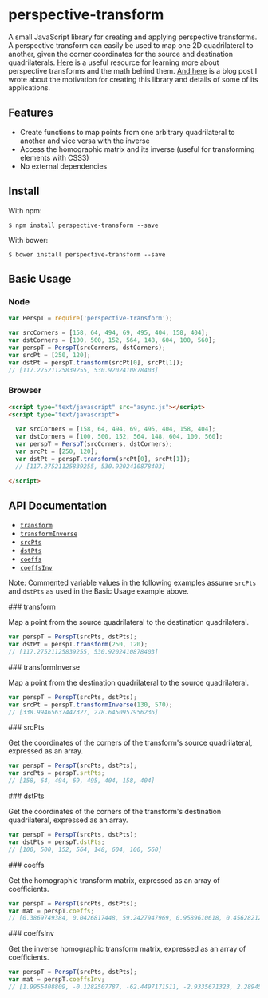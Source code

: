 # perspective-transform

A small JavaScript library for creating and applying perspective transforms. A perspective transform can easily be used to map one 2D quadrilateral to another, given the corner coordinates for the source and destination quadrilaterals. [Here](http://xenia.media.mit.edu/~cwren/interpolator/) is a useful resource for learning more about perspective transforms and the math behind them. [And here](http://uncorkedstudios.com/blog/perspective-transforms-in-javascript) is a blog post I wrote about the motivation for creating this library and details of some of its applications.

## Features
- Create functions to map points from one arbitrary quadrilateral to another and vice versa with the inverse
- Access the homographic matrix and its inverse (useful for transforming elements with CSS3)
- No external dependencies

## Install

With npm:
```
$ npm install perspective-transform --save
```

With bower:
```
$ bower install perspective-transform --save
```   

## Basic Usage

### Node

```js
var PerspT = require('perspective-transform');

var srcCorners = [158, 64, 494, 69, 495, 404, 158, 404];
var dstCorners = [100, 500, 152, 564, 148, 604, 100, 560];
var perspT = PerspT(srcCorners, dstCorners);
var srcPt = [250, 120];
var dstPt = perspT.transform(srcPt[0], srcPt[1]);
// [117.27521125839255, 530.9202410878403]
```

### Browser

```html
<script type="text/javascript" src="async.js"></script>
<script type="text/javascript">
  
  var srcCorners = [158, 64, 494, 69, 495, 404, 158, 404];
  var dstCorners = [100, 500, 152, 564, 148, 604, 100, 560];
  var perspT = PerspT(srcCorners, dstCorners);
  var srcPt = [250, 120];
  var dstPt = perspT.transform(srcPt[0], srcPt[1]);
  // [117.27521125839255, 530.9202410878403]

</script>
```

## API Documentation

* [`transform`](#transform)
* [`transformInverse`](#transformInverse)
* [`srcPts`](#srcPts)
* [`dstPts`](#dstPts)
* [`coeffs`](#coeffs)
* [`coeffsInv`](#coeffsInv)

Note: Commented variable values in the following examples assume `srcPts` and `dstPts` as used in the Basic Usage example above. 

<a name="transform" />
### transform

Map a point from the source quadrilateral to the destination quadrilateral. 

```js
var perspT = PerspT(srcPts, dstPts);
var dstPt = perspT.transform(250, 120);
// [117.27521125839255, 530.9202410878403]
```

<a name="transformInverse" />
### transformInverse

Map a point from the destination quadrilateral to the source quadrilateral. 

```js
var perspT = PerspT(srcPts, dstPts);
var srcPt = perspT.transformInverse(130, 570);
// [338.99465637447327, 278.6450957956236]
```

<a name="srcPts" />
### srcPts

Get the coordinates of the corners of the transform's source quadrilateral, expressed as an array.

```js
var perspT = PerspT(srcPts, dstPts);
var srcPts = perspT.srtPts;
// [158, 64, 494, 69, 495, 404, 158, 404]
```

<a name="dstPts" />
### dstPts

Get the coordinates of the corners of the transform's destination quadrilateral, expressed as an array.

```js
var perspT = PerspT(srcPts, dstPts);
var dstPts = perspT.dstPts;
// [100, 500, 152, 564, 148, 604, 100, 560]
```

<a name="coeffs" />
### coeffs

Get the homographic transform matrix, expressed as an array of coefficients.

```js
var perspT = PerspT(srcPts, dstPts);
var mat = perspT.coeffs;
// [0.3869749384, 0.0426817448, 59.2427947969, 0.9589610618, 0.4562821238, 434.8644299345, 0.0012901794, 0.0004268174, 1]
```

<a name="coeffsInv" />
### coeffsInv

Get the inverse homographic transform matrix, expressed as an array of coefficients.

```js
var perspT = PerspT(srcPts, dstPts);
var mat = perspT.coeffsInv;
// [1.9955408809, -0.1282507787, -62.4497171511, -2.9335671323, 2.2894572644, -821.8108124927, -0.0013225082, -0.0008117138, 1]
```
